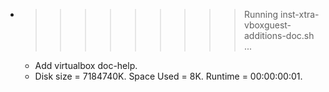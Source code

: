 * >>>>>>>>> Running inst-xtra-vboxguest-additions-doc.sh ...
  * Add virtualbox doc-help.
  * Disk size = 7184740K. Space Used = 8K. Runtime = 00:00:00:01.
